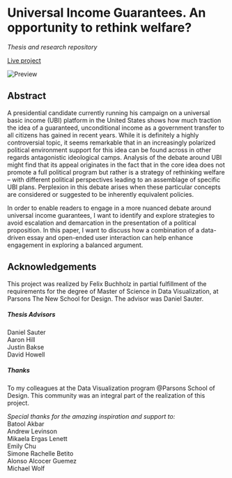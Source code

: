 # Universal Income Guarantees. An opportunity to rethink welfare?
*Thesis and research repository*
 
[Live project](https://felixbuchholz.github.io/thesis2019/)

![Preview](https://raw.githubusercontent.com/felixbuchholz/thesis2019/master/public/assets/preview.gif)

## Abstract

A presidential candidate currently running his campaign on a universal basic income (UBI) platform in the United States shows how much traction the idea of a guaranteed, unconditional income as a government transfer to all citizens has gained in recent years. While it is definitely a highly controversial topic, it seems remarkable that in an increasingly polarized political environment support for this idea can be found across in other regards antagonistic ideological camps. Analysis of the debate around UBI might find that its appeal originates in the fact that in the core idea does not promote a full political program but rather is a strategy of rethinking welfare – with different political perspectives leading to an assemblage of specific UBI plans. Perplexion in this debate arises when these particular concepts are considered or suggested to be inherently equivalent policies.  

In order to enable readers to engage in a more nuanced debate around universal income guarantees, I want to identify and explore strategies to avoid escalation and demarcation in the presentation of a political proposition. In this paper, I want to discuss how a combination of a data-driven essay and open-ended user interaction can help enhance engagement in exploring a balanced argument.

## Acknowledgements

This project was realized by Felix Buchholz in partial fulfillment of the requirements for the degree of Master of Science in Data Visualization, at Parsons The New School for Design. The advisor was Daniel Sauter.

##### Thesis Advisors  
Daniel Sauter  
Aaron Hill  
Justin Bakse  
David Howell

##### Thanks
To my colleagues at the Data Visualization program @Parsons School of Design. This community was an integral part of the realization of this project. 

*Special thanks for the amazing inspiration and support to:*  
Batool Akbar  
Andrew Levinson  
Mikaela Ergas Lenett  
Emily Chu  
Simone Rachelle Betito  
Alonso Alcocer Guemez  
Michael Wolf  